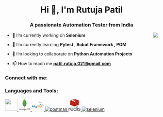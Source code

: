 <h1 align="center">Hi 👋, I'm Rutuja Patil</h1>
<h3 align="center">A passionate Automation Tester from India</h3>
<img align=right src="https://th.bing.com/th/id/OIP.-UkGMCVH9NxGr4U7TssviAHaEf?pid=ImgDet&rs=1">

- 🔭 I’m currently working on **Selenium**

- 🌱 I’m currently learning **Pytest , Robot Framework , POM**

- 👯 I’m looking to collaborate on **Python Automation Projects**

- 📫 How to reach me **patil.rutuja.021@gmail.com**

<h3 align="left">Connect with me:</h3>
<p align="left">
</p>

<h3 align="left">Languages and Tools:</h3>
<p align="left"> <a href="https://developer.android.com" target="_blank" rel="noreferrer"> <img src="https://th.bing.com/th/id/OIP.-UkGMCVH9NxGr4U7TssviAHaEf?pid=ImgDet&rs=1" width="40" height="40"/> </a> <a href="https://www.mongodb.com/" target="_blank" rel="noreferrer"> <img src="https://raw.githubusercontent.com/devicons/devicon/master/icons/mongodb/mongodb-original-wordmark.svg" alt="mongodb" width="40" height="40"/> </a> <a href="https://www.mysql.com/" target="_blank" rel="noreferrer"> <img src="https://raw.githubusercontent.com/devicons/devicon/master/icons/mysql/mysql-original-wordmark.svg" alt="mysql" width="40" height="40"/> </a> <a href="https://postman.com" target="_blank" rel="noreferrer"> <img src="https://www.vectorlogo.zone/logos/getpostman/getpostman-icon.svg" alt="postman" width="40" height="40"/> </a> <a href="https://redis.io" target="_blank" rel="noreferrer"> <img src="https://raw.githubusercontent.com/devicons/devicon/master/icons/redis/redis-original-wordmark.svg" alt="redis" width="40" height="40"/> </a> <a href="https://www.selenium.dev" target="_blank" rel="noreferrer"> <img src="https://raw.githubusercontent.com/detain/svg-logos/780f25886640cef088af994181646db2f6b1a3f8/svg/selenium-logo.svg" alt="selenium" width="40" height="40"/> </a> </p>
